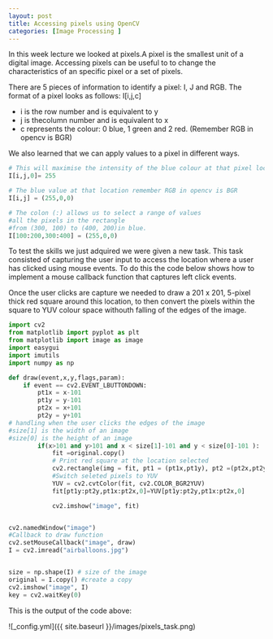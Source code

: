 ```yaml
---
layout: post
title: Accessing pixels using OpenCV
categories: [Image Processing ]
---
```

In this week lecture we looked at pixels.A pixel is the smallest unit of a digital image. Accessing pixels can be useful to to change the characteristics of an specific pixel or a set of pixels.

There are 5 pieces of information to identify a pixel: I, J and RGB.
The format of a pixel looks as follows: I[i,j,c]

* i is the row number and is equivalent to y
* j is thecolumn number and is equivalent to x
* c represents the colour: 0 blue, 1 green and 2 red.
(Remember RGB in opencv is BGR)

We also learned that we can apply values to a pixel in different ways.
```python
# This will maximise the intensity of the blue colour at that pixel location.
I[i,j,0]= 255

# The blue value at that location remember RGB in opencv is BGR
I[i,j] = (255,0,0) 

# The colon (:) allows us to select a range of values
#all the pixels in the rectangle 
#from (300, 100) to (400, 200)in blue.
I[100:200,300:400] = (255,0,0)
````
To test the skills we just adquired we were given a new task. This task consisted of capturing the user input to access the location where a user has clicked using mouse events. To do this the code below shows how to implement a mouse callback function that captures left click events.

Once the user clicks are capture we needed to draw a 201 x 201, 5-pixel thick red square around this location, to then convert the pixels within the square to YUV colour space withouth falling of the edges of the image.

```python
import cv2
from matplotlib import pyplot as plt
from matplotlib import image as image
import easygui
import imutils
import numpy as np

def draw(event,x,y,flags,param):
    if event == cv2.EVENT_LBUTTONDOWN:
        pt1x = x-101
        pt1y = y-101
        pt2x = x+101
        pt2y = y+101
# handling when the user clicks the edges of the image
#size[1] is the width of an image
#size[0] is the height of an image
        if(x>101 and y>101 and x < size[1]-101 and y < size[0]-101 ):
            fit =original.copy() 
            # Print red square at the location selected
            cv2.rectangle(img = fit, pt1 = (pt1x,pt1y), pt2 =(pt2x,pt2y), color = (0,0,255), thickness = 5)
            #Switch seleted pixels to YUV
            YUV = cv2.cvtColor(fit, cv2.COLOR_BGR2YUV)
            fit[pt1y:pt2y,pt1x:pt2x,0]=YUV[pt1y:pt2y,pt1x:pt2x,0]

            cv2.imshow("image", fit)


cv2.namedWindow("image")
#Callback to draw function 
cv2.setMouseCallback("image", draw)
I = cv2.imread("airballoons.jpg")


size = np.shape(I) # size of the image
original = I.copy() #create a copy
cv2.imshow("image", I)
key = cv2.waitKey(0)
````
This is the output of the code above:

![_config.yml]({{ site.baseurl }}/images/pixels_task.png)
